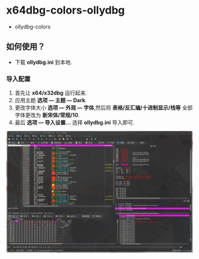 # x64dbg-colors-ollydbg
- ollydbg-colors
## 如何使用？
  
- 下载 __ollydbg.ini__ 到本地.
  
### 导入配置
1. 首先让 __x64/x32dbg__ 运行起来.
2. 应用主题 __选项 — 主题 — Dark__.
3. 更改字体大小 __选项 — 外观 — 字体__,然后将 __表格/反汇编/十进制显示/栈等__ 全部字体更改为 __新宋体/常规/10__.
4. 最后 __选项 — 导入设置...__ 选择 __ollydbg.ini__ 导入即可.


![image](https://github.com/XLjiangA/x64dbg-colors-ollydbg/blob/main/20210907230112.png)

